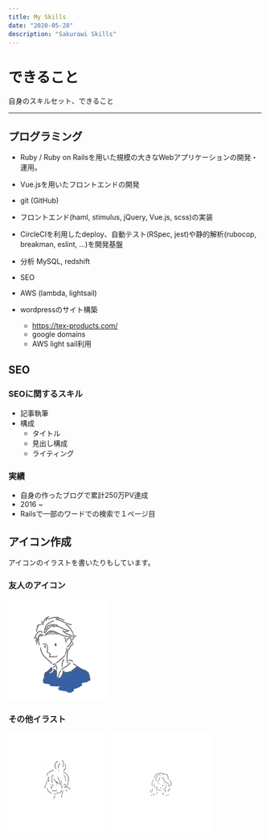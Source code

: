 ```yaml
---
title: My Skills
date: "2020-05-28"
description: "Sakurawi Skills"
---
```


# できること
自身のスキルセット、できること

---
## プログラミング

- Ruby / Ruby on Railsを用いた規模の大きなWebアプリケーションの開発・運用。

- Vue.jsを用いたフロントエンドの開発

- git (GitHub)

- フロントエンド(haml, stimulus, jQuery, Vue.js, scss)の実装

- CircleCIを利用したdeploy、自動テスト(RSpec, jest)や静的解析(rubocop, breakman, eslint, ...)を開発基盤

- 分析 MySQL, redshift

- SEO

- AWS (lambda, lightsail)

- wordpressのサイト構築
  - https://tex-products.com/
  - google domains
  - AWS light sail利用

## SEO
### SEOに関するスキル
- 記事執筆
- 構成
  - タイトル
  - 見出し構成
  - ライティング

### 実績
- 自身の作ったブログで累計250万PV達成
- 2016 ~
- Railsで一部のワードでの検索で１ページ目


## アイコン作成
アイコンのイラストを書いたりもしています。

### 友人のアイコン
<img src="./w.png" width="200">

### その他イラスト
<img src="./girl.png" width="200">
<img src="./woman.png" width="200">
